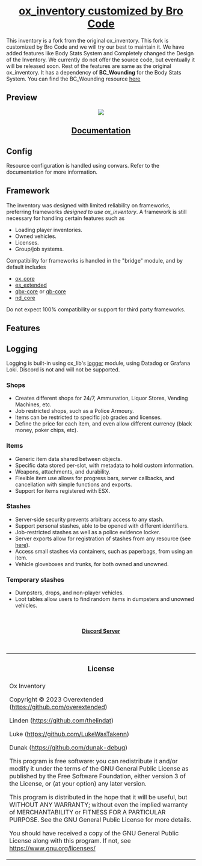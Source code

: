 <h1 align="center"><a href="https://discord.gg/brocode" target="_blank" rel="noopener noreferrer">ox_inventory customized by Bro Code</a></h1>

This inventory is a fork from the original ox_inventory. This fork is customized by Bro Code and we will try our best to maintain it. We have added features like Body Stats System and Completely changed the Design of the Inventory. We currently do not offer the source code, but eventually it will be released soon. Rest of the features are same as the original ox_inventory. It has a dependency of **BC_Wounding** for the Body Stats System. You can find the BC_Wounding resource [here](https://brocode.tebex.io/package/6121826)

## Preview


<div align='center'><img src='https://user-images.githubusercontent.com/65407488/147992899-93998c0a-75fb-4055-8c06-8da8c49342d6.png'/>
<h2><a href='https://overextended.dev/ox_inventory'>Documentation</a></h3></div>

## Config

Resource configuration is handled using convars. Refer to the documentation for more information.

## Framework

The inventory was designed with limited reliability on frameworks, preferring frameworks _designed to use ox_inventory_. A framework is still necessary for handling certain features such as

- Loading player inventories.
- Owned vehicles.
- Licenses.
- Group/job systems.

Compatibility for frameworks is handled in the "bridge" module, and by default includes

- [ox_core](https://github.com/overextended/ox_core)
- [es_extended](https://github.com/esx-framework/esx_core)
- [qbx-core](https://github.com/Qbox-project/qbx_core) or [qb-core](https://github.com/qbcore-framework/qb-core)
- [nd_core](https://github.com/ND-Framework/ND_Core)

Do not expect 100% compatibility or support for third party frameworks.

## Features

## Logging

Logging is built-in using ox_lib's [logger](https://overextended.dev/ox_lib/Modules/Logger/Server#liblogger) module, using Datadog or Grafana Loki. Discord is not and will not be supported.

### Shops

- Creates different shops for 24/7, Ammunation, Liquor Stores, Vending Machines, etc.
- Job restricted shops, such as a Police Armoury.
- Items can be restricted to specific job grades and licenses.
- Define the price for each item, and even allow different currency (black money, poker chips, etc).

### Items

- Generic item data shared between objects.
- Specific data stored per-slot, with metadata to hold custom information.
- Weapons, attachments, and durability.
- Flexible item use allows for progress bars, server callbacks, and cancellation with simple functions and exports.
- Support for items registered with ESX.

### Stashes

- Server-side security prevents arbitrary access to any stash.
- Support personal stashes, able to be opened with different identifiers.
- Job-restricted stashes as well as a police evidence locker.
- Server exports allow for registration of stashes from any resource (see [here](https://github.com/overextended/ox_inventory_examples/blob/main/server.lua)).
- Access small stashes via containers, such as paperbags, from using an item.
- Vehicle gloveboxes and trunks, for both owned and unowned.

### Temporary stashes

- Dumpsters, drops, and non-player vehicles.
- Loot tables allow users to find random items in dumpsters and unowned vehicles.

<br><div><h4 align='center'><a href='https://discord.gg/hmcmv3P7YW'>Discord Server</a></h4></div><br>

<table><tr><td><h3 align='center'>License</h3></tr></td>
<tr><td>
Ox Inventory


Copyright © 2023 Overextended (https://github.com/overextended)

Linden (https://github.com/thelindat)

Luke (https://github.com/LukeWasTakenn)

Dunak (https://github.com/dunak-debug)

This program is free software: you can redistribute it and/or modify
it under the terms of the GNU General Public License as published by
the Free Software Foundation, either version 3 of the License, or
(at your option) any later version.

This program is distributed in the hope that it will be useful,
but WITHOUT ANY WARRANTY; without even the implied warranty of
MERCHANTABILITY or FITNESS FOR A PARTICULAR PURPOSE. See the
GNU General Public License for more details.

You should have received a copy of the GNU General Public License
along with this program.
If not, see <https://www.gnu.org/licenses/>

</td></tr></table>
